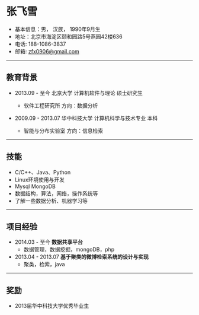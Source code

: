 张飞雪
===========

- 基本信息：男， 汉族， 1990年9月生
- 地址：北京市海淀区颐和园路5号燕园42楼636
- 电话: 188-1086-3837
- 邮箱: zfx0906@gmail.com

***
教育背景
--------
- 2013.09 - 至今 北京大学  计算机软件与理论   硕士研究生

    - 软件工程研究所  方向：数据分析

- 2009.09 - 2013.07 华中科技大学  计算机科学与技术专业   本科
    - 智能与分布实验室  方向：信息检索   

***
技能
--------

- C/C++、Java、Python
- Linux环境使用与开发
- Mysql MongoDB
- 数据结构，算法，网络，操作系统等
- 了解一些数据分析、机器学习等


***
项目经验
--------
- 2014.03 - 至今   **数据共享平台** 
    - <description>数据管理，数据挖掘，mongoDB，php</description>
- 2013.04 - 2013.07   **基于聚类的微博检索系统的设计与实现** 
    - <description>聚类，检索，java</description>

***
奖励
----------
- 2013届华中科技大学优秀毕业生

